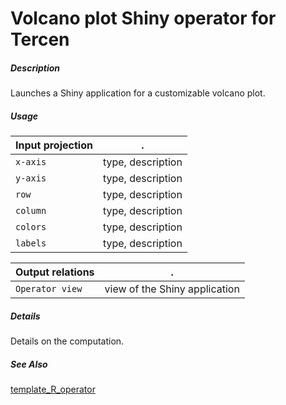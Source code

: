 # Volcano plot Shiny operator for Tercen

##### Description

Launches a Shiny application for a customizable volcano plot.

##### Usage

Input projection|.
---|---
`x-axis`        | type, description 
`y-axis`        | type, description 
`row`           | type, description 
`column`        | type, description 
`colors`        | type, description 
`labels`        | type, description 

Output relations|.
---|---
`Operator view`        | view of the Shiny application

##### Details

Details on the computation.

##### See Also

[template_R_operator](https://github.com/tercen/template_R_operator)
